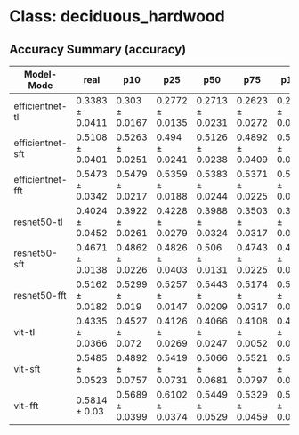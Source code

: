 # Class: deciduous_hardwood


## Accuracy Summary (accuracy)


| Model-Mode | real | p10 | p25 | p50 | p75 | p100 | p125 | p150 |
|---|---|---|---|---|---|---|---|---|
| efficientnet-tl | 0.3383 ± 0.0411 | 0.303 ± 0.0167 | 0.2772 ± 0.0135 | 0.2713 ± 0.0231 | 0.2623 ± 0.0272 | 0.2713 ± 0.0363 | 0.2635 ± 0.0071 | 0.2683 ± 0.015 |
| efficientnet-sft | 0.5108 ± 0.0401 | 0.5263 ± 0.0251 | 0.494 ± 0.0241 | 0.5126 ± 0.0238 | 0.4892 ± 0.0409 | 0.5287 ± 0.027 | 0.4826 ± 0.0317 | 0.5054 ± 0.0249 |
| efficientnet-fft | 0.5473 ± 0.0342 | 0.5479 ± 0.0217 | 0.5359 ± 0.0188 | 0.5383 ± 0.0244 | 0.5371 ± 0.0225 | 0.5353 ± 0.0275 | 0.5228 ± 0.0302 | 0.5204 ± 0.0116 |
| resnet50-tl | 0.4024 ± 0.0452 | 0.3922 ± 0.0261 | 0.4228 ± 0.0279 | 0.3988 ± 0.0324 | 0.3503 ± 0.0317 | 0.3551 ± 0.0159 | 0.3623 ± 0.0401 | 0.3802 ± 0.0476 |
| resnet50-sft | 0.4671 ± 0.0138 | 0.4862 ± 0.0226 | 0.4826 ± 0.0403 | 0.506 ± 0.0131 | 0.4743 ± 0.0225 | 0.4916 ± 0.0298 | 0.4916 ± 0.0262 | 0.5018 ± 0.0408 |
| resnet50-fft | 0.5162 ± 0.0182 | 0.5299 ± 0.019 | 0.5257 ± 0.0147 | 0.5443 ± 0.0209 | 0.5174 ± 0.0317 | 0.5371 ± 0.036 | 0.5311 ± 0.0265 | 0.5126 ± 0.0331 |
| vit-tl | 0.4335 ± 0.0366 | 0.4527 ± 0.072 | 0.4126 ± 0.0269 | 0.4066 ± 0.0247 | 0.4108 ± 0.0052 | 0.4048 ± 0.0205 | 0.421 ± 0.0209 | 0.3832 ± 0.0138 |
| vit-sft | 0.5485 ± 0.0523 | 0.4892 ± 0.0757 | 0.5419 ± 0.0731 | 0.5066 ± 0.0681 | 0.5521 ± 0.0797 | 0.5078 ± 0.0766 | 0.5096 ± 0.0387 | 0.5527 ± 0.0939 |
| vit-fft | 0.5814 ± 0.03 | 0.5689 ± 0.0399 | 0.6102 ± 0.0374 | 0.5449 ± 0.0529 | 0.5329 ± 0.0459 | 0.5766 ± 0.0344 | 0.5335 ± 0.0357 | 0.5251 ± 0.0612 |